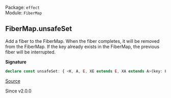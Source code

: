 Package: `effect`<br />
Module: `FiberMap`<br />

## FiberMap.unsafeSet

Add a fiber to the FiberMap. When the fiber completes, it will be removed from the FiberMap.
If the key already exists in the FiberMap, the previous fiber will be interrupted.

**Signature**

```ts
declare const unsafeSet: { <K, A, E, XE extends E, XA extends A>(key: K, fiber: Fiber.RuntimeFiber<XA, XE>, options?: { readonly interruptAs?: FiberId.FiberId | undefined; readonly onlyIfMissing?: boolean | undefined; readonly propagateInterruption?: boolean | undefined; } | undefined): (self: FiberMap<K, A, E>) => void; <K, A, E, XE extends E, XA extends A>(self: FiberMap<K, A, E>, key: K, fiber: Fiber.RuntimeFiber<XA, XE>, options?: { readonly interruptAs?: FiberId.FiberId | undefined; readonly onlyIfMissing?: boolean | undefined; readonly propagateInterruption?: boolean | undefined; } | undefined): void; }
```

[Source](https://github.com/Effect-TS/effect/tree/main/packages/effect/src/FiberMap.ts#L207)

Since v2.0.0